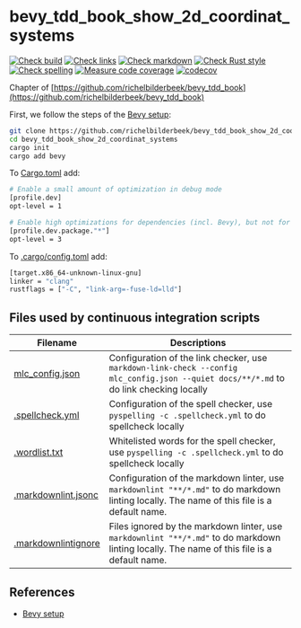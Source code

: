# bevy_tdd_book_show_2d_coordinat_systems

[![Check build](https://github.com/richelbilderbeek/bevy_tdd_book_show_2d_coordinat_systems/actions/workflows/check_build.yaml/badge.svg?branch=master)](https://github.com/richelbilderbeek/bevy_tdd_book_show_2d_coordinat_systems/actions/workflows/check_build.yaml)
[![Check links](https://github.com/richelbilderbeek/bevy_tdd_book_show_2d_coordinat_systems/actions/workflows/check_links.yaml/badge.svg?branch=master)](https://github.com/richelbilderbeek/bevy_tdd_book_show_2d_coordinat_systems/actions/workflows/check_links.yaml)
[![Check markdown](https://github.com/richelbilderbeek/bevy_tdd_book_show_2d_coordinat_systems/actions/workflows/check_markdown.yaml/badge.svg?branch=master)](https://github.com/richelbilderbeek/bevy_tdd_book_show_2d_coordinat_systems/actions/workflows/check_markdown.yaml)
[![Check Rust style](https://github.com/richelbilderbeek/bevy_tdd_book_show_2d_coordinat_systems/actions/workflows/check_rust_style.yaml/badge.svg?branch=master)](https://github.com/richelbilderbeek/bevy_tdd_book_show_2d_coordinat_systems/actions/workflows/check_rust_style.yaml)
[![Check spelling](https://github.com/richelbilderbeek/bevy_tdd_book_show_2d_coordinat_systems/actions/workflows/check_spelling.yaml/badge.svg?branch=master)](https://github.com/richelbilderbeek/bevy_tdd_book_show_2d_coordinat_systems/actions/workflows/check_spelling.yaml)
[![Measure code coverage](https://github.com/richelbilderbeek/bevy_tdd_book_show_2d_coordinat_systems/actions/workflows/measure_codecov.yaml/badge.svg?branch=master)](https://github.com/richelbilderbeek/bevy_tdd_book_show_2d_coordinat_systems/actions/workflows/measure_codecov.yaml)
[![codecov](https://codecov.io/gh/richelbilderbeek/bevy_tdd_book_show_2d_coordinat_systems/graph/badge.svg?token=XAVFZYDQKZ)](https://codecov.io/gh/richelbilderbeek/bevy_tdd_book_show_2d_coordinat_systems)

Chapter of [https://github.com/richelbilderbeek/bevy_tdd_book](https://github.com/richelbilderbeek/bevy_tdd_book)

First, we follow the steps of the [Bevy setup](https://bevyengine.org/learn/quick-start/getting-started/setup/):

```bash
git clone https://github.com/richelbilderbeek/bevy_tdd_book_show_2d_coordinat_systems
cd bevy_tdd_book_show_2d_coordinat_systems
cargo init
cargo add bevy
```

To [Cargo.toml](Cargo.toml) add:

```bash
# Enable a small amount of optimization in debug mode
[profile.dev]
opt-level = 1

# Enable high optimizations for dependencies (incl. Bevy), but not for our code:
[profile.dev.package."*"]
opt-level = 3
```

To [.cargo/config.toml](.cargo/config.toml) add:

```bash
[target.x86_64-unknown-linux-gnu]
linker = "clang"
rustflags = ["-C", "link-arg=-fuse-ld=lld"]
```


## Files used by continuous integration scripts

Filename                                  |Descriptions
------------------------------------------|--------------------------------------------------------------------------------------------------------------------------------------
[mlc_config.json](mlc_config.json)        |Configuration of the link checker, use `markdown-link-check --config mlc_config.json --quiet docs/**/*.md` to do link checking locally
[.spellcheck.yml](.spellcheck.yml)        |Configuration of the spell checker, use `pyspelling -c .spellcheck.yml` to do spellcheck locally
[.wordlist.txt](.wordlist.txt)            |Whitelisted words for the spell checker, use `pyspelling -c .spellcheck.yml` to do spellcheck locally
[.markdownlint.jsonc](.markdownlint.jsonc)|Configuration of the markdown linter, use `markdownlint "**/*.md"` to do markdown linting locally. The name of this file is a default name.
[.markdownlintignore](.markdownlintignore)|Files ignored by the markdown linter, use `markdownlint "**/*.md"` to do markdown linting locally. The name of this file is a default name.

## References

* [Bevy setup](https://bevyengine.org/learn/quick-start/getting-started/setup/)
